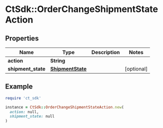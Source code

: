 # CtSdk::OrderChangeShipmentStateAction

## Properties

| Name | Type | Description | Notes |
| ---- | ---- | ----------- | ----- |
| **action** | **String** |  |  |
| **shipment_state** | [**ShipmentState**](ShipmentState.md) |  | [optional] |

## Example

```ruby
require 'ct_sdk'

instance = CtSdk::OrderChangeShipmentStateAction.new(
  action: null,
  shipment_state: null
)
```

